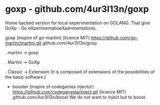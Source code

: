 # goxp - github.com/4ur3l13n/goxp

Home backed version for local experimentation on GOLANG.
That give GoXp - Go eXperimentatioeXperimentations.

  goxp (inspire of go-martini) (licence MIT) https://github.com/go-martini/martini.git
  github.com/4ur3l13n/goxp

  . martini -> goxp

  . Martini -> GoXp

  . Classic -> Extension (it is composed of extensions of the possibilities of the basic software.)


+ booster (inspire of codegansta injector) https://github.com/codegangsta/inject.git (licence MIT)
  github.com/4ur3l13n/boost
  We do not want to inject but to boost.

